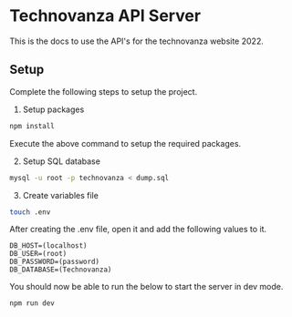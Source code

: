 # Technovanza API Server
This is the docs to use the API's for the technovanza website 2022. 

## Setup

Complete the following steps to setup the project. 

1. Setup packages 


```bash
npm install 
```

Execute the above command to setup the required packages. 

2. Setup SQL database 

```bash
mysql -u root -p technovanza < dump.sql
```

3. Create variables file 
```bash
touch .env
```

After creating the .env file, open it and add the following values to it. 

```
DB_HOST=(localhost)
DB_USER=(root)
DB_PASSWORD=(password)
DB_DATABASE=(Technovanza)
```

You should now be able to run the below to start the server in dev mode. 

``` 
npm run dev 
```


